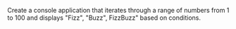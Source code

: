 Create a console application that iterates through a range of numbers from 1 to 100 and displays "Fizz", "Buzz", FizzBuzz" based on conditions.
